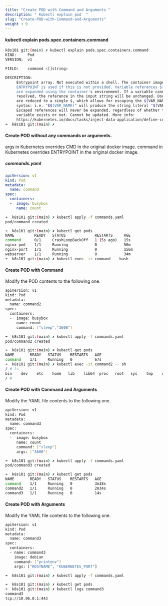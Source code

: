 ```yaml
---
title: "Create POD with Command and Arguments "
description: " Kubectl explain pod  "
slug: "Create-POD-with-Command-and-Arguments"
weight : 9
---
```


####  kubectl explain pods.spec.containers.command  

```sh
k8s101 git:(main) ✗ kubectl explain pods.spec.containers.command  
KIND:     Pod
VERSION:  v1

FIELD:    command <[]string>

DESCRIPTION:
     Entrypoint array. Not executed within a shell. The container image's
     ENTRYPOINT is used if this is not provided. Variable references $(VAR_NAME)
     are expanded using the container's environment. If a variable cannot be
     resolved, the reference in the input string will be unchanged. Double $$
     are reduced to a single $, which allows for escaping the $(VAR_NAME)
     syntax: i.e. "$$(VAR_NAME)" will produce the string literal "$(VAR_NAME)".
     Escaped references will never be expanded, regardless of whether the
     variable exists or not. Cannot be updated. More info:
     https://kubernetes.io/docs/tasks/inject-data-application/define-command-argument-container/#running-a-command-in-a-shell
➜  k8s101 git:(main) ✗ 
```

#### Create POD without any commands or arguments.
args in Kubernetes overrides CMD in the original docker image.
command in Kubernetes overrides ENTRYPOINT in the original docker image.

##### commands.yaml

```yml
apiVersion: v1
kind: Pod
metadata:
  name: command
spec:
  containers:
  -  image: busybox
     name: count
```
```sh
➜  k8s101 git:(main) ✗ kubectl apply -f commands.yaml
pod/command created
```
```sh
➜  k8s101 git:(main) ✗ kubectl get pods
NAME         READY   STATUS             RESTARTS     AGE
command      0/1     CrashLoopBackOff   1 (5s ago)   15s
nginx-pod    1/1     Running            0            50m
nginx-port   1/1     Running            0            156m
webserver    1/1     Running            0            34m
➜  k8s101 git:(main) ✗ kubectl exec -it command -- bash

```

#### Create POD with Command

Modify the POD contents to the following one.

```sh
apiVersion: v1
kind: Pod
metadata:
  name: command2
spec:
  containers:
  -  image: busybox
     name: count
     command: ["sleep","3600"]
```
```sh
➜  k8s101 git:(main) ✗ kubectl apply -f commands.yaml
pod/command2 created
```
```sh
➜  k8s101 git:(main) ✗ kubectl get pods
NAME       READY   STATUS    RESTARTS   AGE
command    1/1     Running   0          67s
➜  k8s101 git:(main) ✗ kubectl exec -it command2 -- sh
/ # ls
bin    dev    etc    home   lib    lib64  proc   root   sys    tmp    usr    var
/ # 
```

#### Create POD with Command and Arguments

Modify the YAML file contents to the following one.

```sh
apiVersion: v1
kind: Pod
metadata:
  name: command3
spec:
  containers:
  -  image: busybox
     name: count
     command: ["sleep"]
     args: ["3600"]
```
```sh
➜  k8s101 git:(main) ✗ kubectl apply -f commands.yaml 
pod/command3 created
```
```sh
➜  k8s101 git:(main) ✗ kubectl get pods
NAME       READY   STATUS    RESTARTS   AGE
command    1/1     Running   0          3m18s
command2   1/1     Running   0          2m34s
command3   1/1     Running   0          14s
```

#### Create POD with Arguments

Modify the YAML file contents to the following one.

```sh
apiVersion: v1
kind: Pod
metadata:
  name: command3
spec:
  containers:
  - name: command3
    image: debian
    command: ["printenv"]
    args: ["HOSTNAME", "KUBERNETES_PORT"]
```
```sh
➜  k8s101 git:(main) ✗ kubectl apply -f commands.yaml
```
```sh
➜  k8s101 git:(main) ✗ kubectl get pods
➜  k8s101 git:(main) ✗ kubectl logs command3    
command3
tcp://10.96.0.1:443
```
